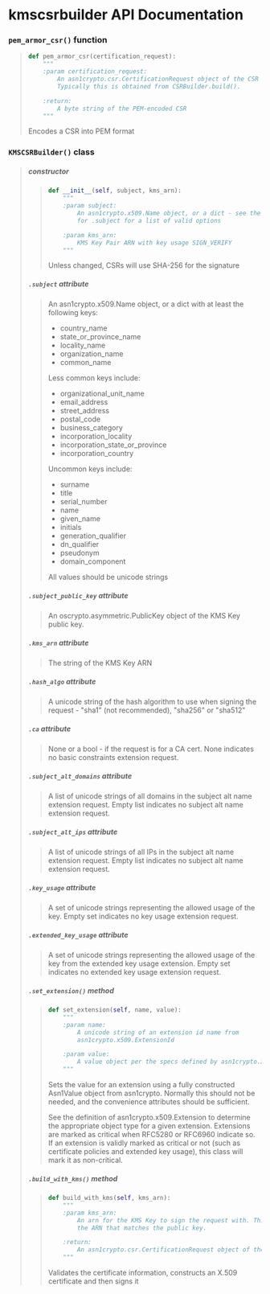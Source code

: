 # kmscsrbuilder API Documentation

### `pem_armor_csr()` function

> ```python
> def pem_armor_csr(certification_request):
>     """
>     :param certification_request:
>         An asn1crypto.csr.CertificationRequest object of the CSR to armor.
>         Typically this is obtained from CSRBuilder.build().
>
>     :return:
>         A byte string of the PEM-encoded CSR
>     """
> ```
>
> Encodes a CSR into PEM format

### `KMSCSRBuilder()` class

> ##### constructor
>
> > ```python
> > def __init__(self, subject, kms_arn):
> >     """
> >     :param subject:
> >         An asn1crypto.x509.Name object, or a dict - see the docstring
> >         for .subject for a list of valid options
> >
> >     :param kms_arn:
> >         KMS Key Pair ARN with key usage SIGN_VERIFY
> >     """
> > ```
> >
> > Unless changed, CSRs will use SHA-256 for the signature
>
> ##### `.subject` attribute
>
> > An asn1crypto.x509.Name object, or a dict with at least the
> > following keys:
> >
> >  - country_name
> >  - state_or_province_name
> >  - locality_name
> >  - organization_name
> >  - common_name
> >
> > Less common keys include:
> >
> >  - organizational_unit_name
> >  - email_address
> >  - street_address
> >  - postal_code
> >  - business_category
> >  - incorporation_locality
> >  - incorporation_state_or_province
> >  - incorporation_country
> >
> > Uncommon keys include:
> >
> >  - surname
> >  - title
> >  - serial_number
> >  - name
> >  - given_name
> >  - initials
> >  - generation_qualifier
> >  - dn_qualifier
> >  - pseudonym
> >  - domain_component
> >
> > All values should be unicode strings
>
> ##### `.subject_public_key` attribute
>
> > An oscrypto.asymmetric.PublicKey object of the KMS Key public key.
>
> ##### `.kms_arn` attribute
>
> > The string of the KMS Key ARN
>
> ##### `.hash_algo` attribute
>
> > A unicode string of the hash algorithm to use when signing the
> > request - "sha1" (not recommended), "sha256" or "sha512"
>
> ##### `.ca` attribute
>
> > None or a bool - if the request is for a CA cert. None indicates no
> > basic constraints extension request.
>
> ##### `.subject_alt_domains` attribute
>
> > A list of unicode strings of all domains in the subject alt name
> > extension request. Empty list indicates no subject alt name extension
> > request.
>
> ##### `.subject_alt_ips` attribute
>
> > A list of unicode strings of all IPs in the subject alt name extension
> > request. Empty list indicates no subject alt name extension request.
>
> ##### `.key_usage` attribute
>
> > A set of unicode strings representing the allowed usage of the key.
> > Empty set indicates no key usage extension request.
>
> ##### `.extended_key_usage` attribute
>
> > A set of unicode strings representing the allowed usage of the key from
> > the extended key usage extension. Empty set indicates no extended key
> > usage extension request.
>
> ##### `.set_extension()` method
>
> > ```python
> > def set_extension(self, name, value):
> >     """
> >     :param name:
> >         A unicode string of an extension id name from
> >         asn1crypto.x509.ExtensionId
> >
> >     :param value:
> >         A value object per the specs defined by asn1crypto.x509.Extension
> >     """
> > ```
> >
> > Sets the value for an extension using a fully constructed Asn1Value
> > object from asn1crypto. Normally this should not be needed, and the
> > convenience attributes should be sufficient.
> >
> > See the definition of asn1crypto.x509.Extension to determine the
> > appropriate object type for a given extension. Extensions are marked
> > as critical when RFC5280 or RFC6960 indicate so. If an extension is
> > validly marked as critical or not (such as certificate policies and
> > extended key usage), this class will mark it as non-critical.
>
> ##### `.build_with_kms()` method
>
> > ```python
> > def build_with_kms(self, kms_arn):
> >     """
> >     :param kms_arn:
> >         An arn for the KMS Key to sign the request with. This should be
> >         the ARN that matches the public key.
> >
> >     :return:
> >         An asn1crypto.csr.CertificationRequest object of the request
> >     """
> > ```
> >
> > Validates the certificate information, constructs an X.509 certificate
> > and then signs it
